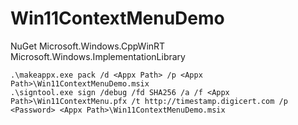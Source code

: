 # Win11ContextMenuDemo

NuGet
Microsoft.Windows.CppWinRT
Microsoft.Windows.ImplementationLibrary

```
.\makeappx.exe pack /d <Appx Path> /p <Appx Path>\Win11ContextMenuDemo.msix
.\signtool.exe sign /debug /fd SHA256 /a /f <Appx Path>\Win11ContextMenu.pfx /t http://timestamp.digicert.com /p <Password> <Appx Path>\Win11ContextMenuDemo.msix
```